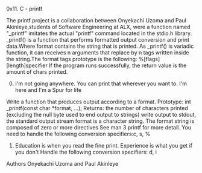 0x11. C - printf

The printf project is a collaboration between Onyekachi Uzoma and Paul Akinleye,students of Software Engineering at ALX, were a function named "_printf" imitates the actual "printf" command located in the stdio.h library.
_printf() is a function that performs formatted output conversion
and print data.Where format contains the string that is printed.
As _printf() is variadic function,
it can receives n arguments that replace by n tags
written inside the string.The format tags prototype is the following:
%[flags][length]specifier
If the program runs successfully,
the return value is the amount of chars printed.

0. I'm not going anywhere. You can print that wherever you want to. I'm here and I'm a Spur for life

Write a function that produces output according to a format.
Prototype: int _printf(const char *format, ...);
Returns: the number of characters printed (excluding the null byte used to end output to strings)
write output to stdout, the standard output stream
format is a character string. The format string is composed of zero or more directives
 See man 3 printf for more detail. You need to handle the following conversion specifiers:c, s, %

1. Education is when you read the fine print. Experience is what you get if you don't
Handle the following conversion specifiers: d, i

Authors
Onyekachi Uzoma and Paul Akinleye
